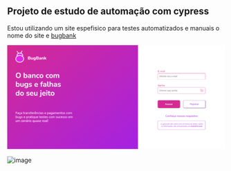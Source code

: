 ## Projeto de estudo de automação com cypress

Estou utilizando um site espefisico para testes automatizados e manuais o nome do site e  [bugbank ](https://bugbank.netlify.app/#)

![alt text](image.png)

![image](https://github.com/user-attachments/assets/dc487fdd-6a9c-465a-9259-52826d5fc283)
